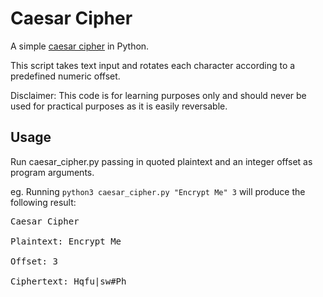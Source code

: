 # Caesar Cipher
A simple [caesar cipher](https://en.wikipedia.org/wiki/Caesar_cipher) in Python.

This script takes text input and rotates each character according to a predefined numeric offset. 

Disclaimer: This code is for learning purposes only and should never be used for practical purposes as it is easily reversable.

## Usage
Run caesar_cipher.py passing in quoted plaintext and an integer offset as program arguments. 

eg. Running <code>python3 caesar_cipher.py "Encrypt Me" 3</code> will produce the following result: 

<pre>
Caesar Cipher

Plaintext: Encrypt Me <br>
Offset: 3<br>
Ciphertext: Hqfu|sw#Ph<br>
</pre>
